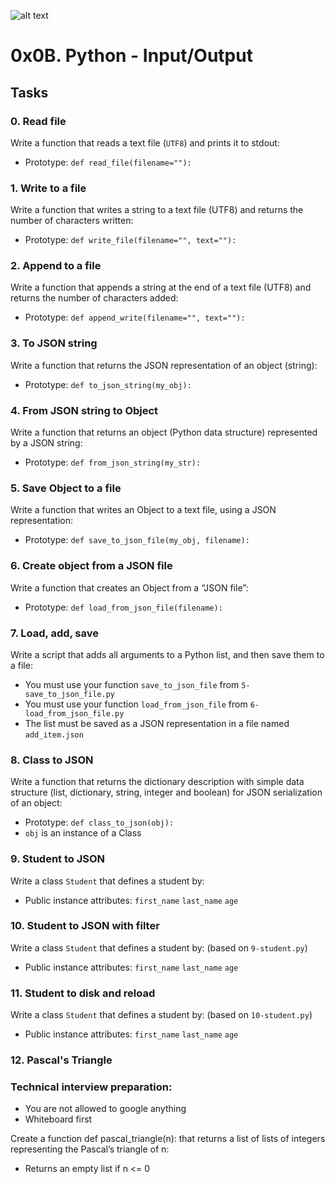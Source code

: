 ![alt text](https://1000marcas.net/wp-content/uploads/2020/11/Python-logo.png)

# 0x0B. Python - Input/Output

## Tasks

### 0. Read file
Write a function that reads a text file (`UTF8`) and prints it to stdout:
* Prototype: `def read_file(filename=""):`

### 1. Write to a file
Write a function that writes a string to a text file (UTF8) and returns the number of characters written:
* Prototype: `def write_file(filename="", text=""):`

### 2. Append to a file
Write a function that appends a string at the end of a text file (UTF8) and returns the number of characters added:
* Prototype: `def append_write(filename="", text=""):`

### 3. To JSON string
Write a function that returns the JSON representation of an object (string):
* Prototype: `def to_json_string(my_obj):`

### 4. From JSON string to Object
Write a function that returns an object (Python data structure) represented by a JSON string:
* Prototype: `def from_json_string(my_str):`

### 5. Save Object to a file
Write a function that writes an Object to a text file, using a JSON representation:
* Prototype: `def save_to_json_file(my_obj, filename):`

### 6. Create object from a JSON file
Write a function that creates an Object from a “JSON file”:
* Prototype: `def load_from_json_file(filename):`

### 7. Load, add, save
Write a script that adds all arguments to a Python list, and then save them to a file:
* You must use your function `save_to_json_file` from `5-save_to_json_file.py`
* You must use your function `load_from_json_file` from `6-load_from_json_file.py`
* The list must be saved as a JSON representation in a file named `add_item.json`

### 8. Class to JSON
Write a function that returns the dictionary description with simple data structure (list, dictionary, string, integer and boolean) for JSON serialization of an object:
* Prototype: `def class_to_json(obj):`
* `obj` is an instance of a Class

### 9. Student to JSON
Write a class `Student` that defines a student by:
* Public instance attributes:
`first_name`
`last_name`
`age`

### 10. Student to JSON with filter
Write a class `Student` that defines a student by: (based on `9-student.py`)
* Public instance attributes:
`first_name`
`last_name`
`age`

### 11. Student to disk and reload
Write a class `Student` that defines a student by: (based on `10-student.py`)
* Public instance attributes:
`first_name`
`last_name`
`age`

### 12. Pascal's Triangle
### Technical interview preparation:

* You are not allowed to google anything
* Whiteboard first

Create a function def pascal_triangle(n): that returns a list of lists of integers representing the Pascal’s triangle of n:

* Returns an empty list if n <= 0